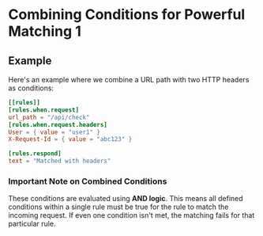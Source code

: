 # Combining Conditions for Powerful Matching 1

## Example

Here's an example where we combine a URL path with two HTTP headers as conditions:

```toml
[[rules]]
[rules.when.request]
url_path = "/api/check"
[rules.when.request.headers]
User = { value = "user1" }
X-Request-Id = { value = "abc123" }

[rules.respond]
text = "Matched with headers"
```

### Important Note on Combined Conditions

These conditions are evaluated using **AND logic**. This means all defined conditions within a single rule must be true for the rule to match the incoming request. If even one condition isn't met, the matching fails for that particular rule.
